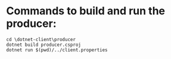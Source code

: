 # Commands to build and run the producer:

    cd \dotnet-client\producer
    dotnet build producer.csproj
    dotnet run $(pwd)/../client.properties                                                         
